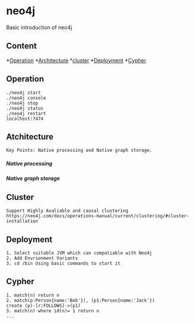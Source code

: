 # neo4j
Basic introduction of neo4j

## Content
*[Operation](#Operation)
*[Architecture](#Architecture)
*[cluster](#cluster)
*[Deployment](#Deployment)
*[Cypher](#Cypher)

Operation
------
    ./neo4j start 
    ./neo4j console
    ./neo4j stop
    ./neo4j status
    ./neo4j restart
    localhost:7474

Atchitecture
------
    Key Points: Native processing and Native graph storage.

##### Native processing
##### Native graph storage

Cluster
------
    Support Highly Avaliable and causal clustering 
    https://neo4j.com/docs/operations-manual/current/clustering/#cluster-installation

Deployment
------
    1. Select suitable JVM which can compatiable with Neo4j 
    2. Add Envrionment Variants
    3. cd /bin Using basic commands to start it

Cypher
------
    1. match(n) return n
    2. match(p:Person{name:'Bob'}), (p1:Person{name:'Jack'}) 
    create (p)-[r:FOLLOWS]->(p1)
    3. match(n) where id(n)= 1 return n
    ...
